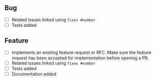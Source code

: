 <!--
Thanks for opening a PR! Your contribution is much appreciated.
In order to make sure your PR is handled as smoothly as possible we request that you follow the checklist sections below.
Choose the right checklist for the change that you're making:
-->

## Bug

- [ ] Related issues linked using `fixes #number`
- [ ] Tests added

## Feature

- [ ] Implements an existing feature request or RFC. Make sure the feature request has been accepted for implementation before opening a PR.
- [ ] Related issues linked using `fixes #number`
- [ ] Tests added
- [ ] Documentation added
